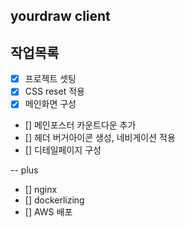 ## yourdraw client

## 작업목록

- [x] 프로젝트 셋팅
- [x] CSS reset 적용
- [x] 메인화면 구성
- [] 메인포스터 카운트다운 추가
- [] 헤더 버거아이콘 생성, 네비게이션 적용
- [] 디테일페이지 구성

-- plus

- [] nginx
- [] dockerlizing
- [] AWS 배포

